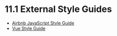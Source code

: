 # 11.1 External Style Guides
- [Airbnb JavaScript Style Guide](https://github.com/airbnb/javascript)
- [Vue Style Guide](https://vuejs.org/style-guide/)


